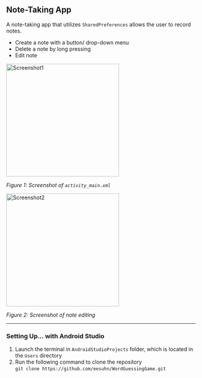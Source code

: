 ## Note-Taking App
A note-taking app that utilizes `SharedPreferences` allows the user to record notes. 
- Create a note with a button/ drop-down menu
- Delete a note by long pressing
- Edit note 

<img src="https://user-images.githubusercontent.com/102596628/215802621-b45608fb-7fe2-41ff-af54-d00421040993.png" alt="Screenshot1" width="300" />

*Figure 1: Screenshot of `activity_main.xml`*

<img src="https://user-images.githubusercontent.com/102596628/215802810-6d4c33ed-003b-4e0e-8e59-fb3d596c72fb.png" alt="Screenshot2" width="300" />

*Figure 2: Screenshot of note editing*

-----
### Setting Up... with Android Studio

1. Launch the terminal in `AndroidStudioProjects` folder, which is located in the `Users` directory
2. Run the following command to clone the repository <br>
`git clone https://github.com/eesuhn/WordGuessingGame.git`
